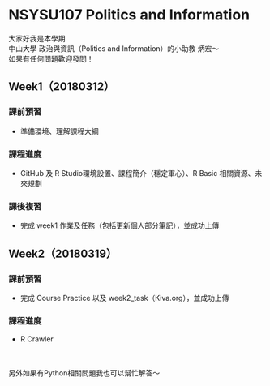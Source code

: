 # NSYSU107 Politics and Information
大家好我是本學期<br />
中山大學 政治與資訊（Politics and Information）的小助教 炳宏～<br />
如果有任何問題歡迎發問！<br />

Week1（20180312）
-------------
### 課前預習
* 準備環境、理解課程大綱

### 課程進度
* GitHub 及 R Studio環境設置、課程簡介（穩定軍心）、R Basic 相關資源、未來規劃

### 課後複習
* 完成 week1 作業及任務（包括更新個人部分筆記），並成功上傳

Week2（20180319）
-------------
### 課前預習
* 完成 Course Practice 以及 week2_task（Kiva.org），並成功上傳

### 課程進度
* R Crawler


<br /><br />
另外如果有Python相關問題我也可以幫忙解答～